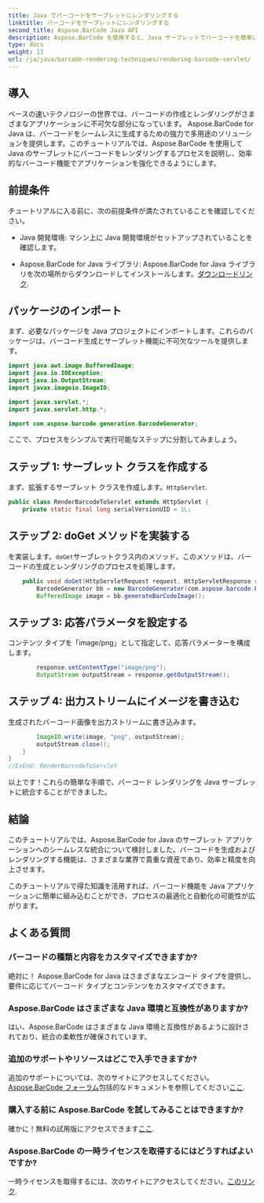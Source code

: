 ```yaml
---
title: Java でバーコードをサーブレットにレンダリングする
linktitle: バーコードをサーブレットにレンダリングする
second_title: Aspose.BarCode Java API
description: Aspose.BarCode を使用すると、Java サーブレットでバーコードを簡単に生成およびレンダリングできます。タイプをカスタマイズし、簡単に統合します。可能性を探ってください！
type: docs
weight: 13
url: /ja/java/barcode-rendering-techniques/rendering-barcode-servlet/
---
```


## 導入

ペースの速いテクノロジーの世界では、バーコードの作成とレンダリングがさまざまなアプリケーションに不可欠な部分になっています。 Aspose.BarCode for Java は、バーコードをシームレスに生成するための強力で多用途のソリューションを提供します。このチュートリアルでは、Aspose.BarCode を使用して Java のサーブレットにバーコードをレンダリングするプロセスを説明し、効率的なバーコード機能でアプリケーションを強化できるようにします。

## 前提条件

チュートリアルに入る前に、次の前提条件が満たされていることを確認してください。

- Java 開発環境: マシン上に Java 開発環境がセットアップされていることを確認します。

-  Aspose.BarCode for Java ライブラリ: Aspose.BarCode for Java ライブラリを次の場所からダウンロードしてインストールします。[ダウンロードリンク](https://releases.aspose.com/barcode/java/).

## パッケージのインポート

まず、必要なパッケージを Java プロジェクトにインポートします。これらのパッケージは、バーコード生成とサーブレット機能に不可欠なツールを提供します。

```java
import java.awt.image.BufferedImage;
import java.io.IOException;
import java.io.OutputStream;
import javax.imageio.ImageIO;

import javax.servlet.*;
import javax.servlet.http.*;

import com.aspose.barcode.generation.BarcodeGenerator;
```

ここで、プロセスをシンプルで実行可能なステップに分割してみましょう。

## ステップ 1: サーブレット クラスを作成する

まず、拡張するサーブレット クラスを作成します。`HttpServlet`.

```java
public class RenderBarcodeToServlet extends HttpServlet {
    private static final long serialVersionUID = 1L;
```

## ステップ 2: doGet メソッドを実装する

を実装します。`doGet`サーブレットクラス内のメソッド。このメソッドは、バーコードの生成とレンダリングのプロセスを処理します。

```java
    public void doGet(HttpServletRequest request, HttpServletResponse response) throws IOException, ServletException {
        BarcodeGenerator bb = new BarcodeGenerator(com.aspose.barcode.EncodeTypes.CODE_128, "1234567");
        BufferedImage image = bb.generateBarCodeImage();
```

## ステップ 3: 応答パラメータを設定する

コンテンツ タイプを「image/png」として指定して、応答パラメーターを構成します。

```java
        response.setContentType("image/png");
        OutputStream outputStream = response.getOutputStream();
```

## ステップ 4: 出力ストリームにイメージを書き込む

生成されたバーコード画像を出力ストリームに書き込みます。

```java
        ImageIO.write(image, "png", outputStream);
        outputStream.close();
    }
}
//ExEnd: RenderBarcodeToServlet
```

以上です！これらの簡単な手順で、バーコード レンダリングを Java サーブレットに統合することができました。

## 結論

このチュートリアルでは、Aspose.BarCode for Java のサーブレット アプリケーションへのシームレスな統合について検討しました。バーコードを生成およびレンダリングする機能は、さまざまな業界で貴重な資産であり、効率と精度を向上させます。

このチュートリアルで得た知識を活用すれば、バーコード機能を Java アプリケーションに簡単に組み込むことができ、プロセスの最適化と自動化の可能性が広がります。

## よくある質問

### バーコードの種類と内容をカスタマイズできますか?
絶対に！ Aspose.BarCode for Java はさまざまなエンコード タイプを提供し、要件に応じてバーコード タイプとコンテンツをカスタマイズできます。

### Aspose.BarCode はさまざまな Java 環境と互換性がありますか?
はい、Aspose.BarCode はさまざまな Java 環境と互換性があるように設計されており、統合の柔軟性が確保されています。

### 追加のサポートやリソースはどこで入手できますか?
追加のサポートについては、次のサイトにアクセスしてください。[Aspose.BarCode フォーラム](https://forum.aspose.com/c/barcode/13)包括的なドキュメントを参照してください[ここ](https://reference.aspose.com/barcode/java/).

### 購入する前に Aspose.BarCode を試してみることはできますか?
確かに！無料の試用版にアクセスできます[ここ](https://releases.aspose.com/).

### Aspose.BarCode の一時ライセンスを取得するにはどうすればよいですか?
一時ライセンスを取得するには、次のサイトにアクセスしてください。[このリンク](https://purchase.aspose.com/temporary-license/).
